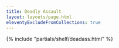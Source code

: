 ```yaml
---
title: Deadly Assault
layout: layouts/page.html
eleventyExcludeFromCollections: true
---
```


{% include "partials/shelf/deadass.html" %}